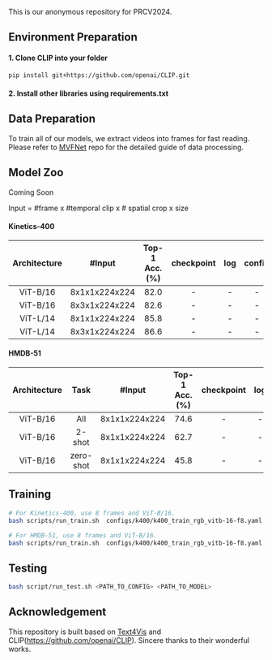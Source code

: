 This is our anonymous repository for PRCV2024.

## Environment Preparation

#### 1. Clone CLIP into your folder
```sh
pip install git+https://github.com/openai/CLIP.git
```

#### 2. Install other libraries using requirements.txt


## Data Preparation
To train all of our models, we extract videos into frames for fast reading. Please refer to [MVFNet](https://github.com/whwu95/MVFNet/blob/main/data_process/DATASETS.md) repo for the detailed guide of data processing.


## Model Zoo
Coming Soon

Input = #frame x #temporal clip x # spatial crop x size
#### Kinetics-400
| Architecture |#Input |  Top-1 Acc.(%) | checkpoint | log| config|
|:------------:|:-------------------:|:------------------:|:-----------------:|:--------------:|:--------------:|
| ViT-B/16 | 8x1x1x224x224 | 82.0 | - | - | - |
| ViT-B/16 | 8x3x1x224x224 | 82.6 | - | - | - |
| ViT-L/14 | 8x1x1x224x224 | 85.8 | - | - | - |
| ViT-L/14 | 8x3x1x224x224 | 86.6 | - | - | - |

#### HMDB-51
| Architecture | Task | #Input |  Top-1 Acc.(%) | checkpoint | log| config|
|:------------:|:------------:|:-------------------:|:------------------:|:-----------------:|:--------------:|:--------------:|
| ViT-B/16 | All | 8x1x1x224x224 | 74.6 | - | - | - |
| ViT-B/16 | 2-shot | 8x1x1x224x224 | 62.7 | - | - | - |
| ViT-B/16 | zero-shot | 8x1x1x224x224 | 45.8 | - | - | - |



## Training
```sh
# For Kinetics-400, use 8 frames and ViT-B/16.
bash scripts/run_train.sh  configs/k400/k400_train_rgb_vitb-16-f8.yaml

# For HMDB-51, use 8 frames and ViT-B/16. 
bash scripts/run_train.sh  configs/k400/k400_train_rgb_vitb-16-f8.yaml
```

## Testing
```sh
bash script/run_test.sh <PATH_TO_CONFIG> <PATH_TO_MODEL>
```

## Acknowledgement
This repository is built based on [Text4Vis](https://github.com/whwu95/Text4Vis) and CLIP(https://github.com/openai/CLIP). Sincere thanks to their wonderful works.
